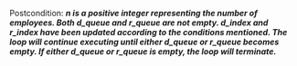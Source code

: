 Postcondition: ***n is a positive integer representing the number of employees. Both d_queue and r_queue are not empty. d_index and r_index have been updated according to the conditions mentioned. The loop will continue executing until either d_queue or r_queue becomes empty. If either d_queue or r_queue is empty, the loop will terminate.***
